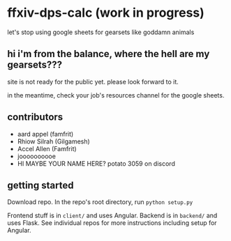# ffxiv-dps-calc (work in progress)

let's stop using google sheets for gearsets like goddamn animals

## hi i'm from the balance, where the hell are my gearsets???

site is not ready for the public yet. please look forward to it.

in the meantime, check your job's resources channel for the google sheets.

## contributors

* aard appel (famfrit)
* Rhiow Silrah (Gilgamesh)
* Accel Allen (Famfrit)
* joooooooooe
* HI MAYBE YOUR NAME HERE? potato 3059 on discord

## getting started

Download repo. In the repo's root directory, run `python setup.py`

Frontend stuff is in `client/` and uses Angular. Backend is in `backend/` and uses Flask.
See individual repos for more instructions including setup for Angular.
